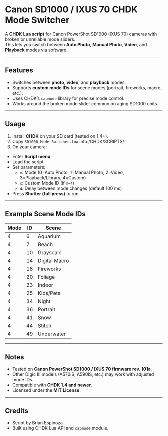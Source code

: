 # Canon SD1000 / IXUS 70 CHDK Mode Switcher

A **CHDK Lua script** for Canon PowerShot SD1000 (IXUS 70) cameras with broken or unreliable mode sliders.  
This lets you switch between **Auto Photo**, **Manual Photo**, **Video**, and **Playback** modes via software.

---

## Features
- Switches between **photo**, **video**, and **playback** modes.
- Supports **custom mode IDs** for scene modes (portrait, fireworks, macro, etc.).
- Uses CHDK’s `capmode` library for precise mode control.
- Works around the broken mode slider common on aging SD1000 units.

---

## Usage

1. Install **CHDK** on your SD card (tested on 1.4+).
2. Copy `SD1000_Mode_Switcher.lua` into:/CHDK/SCRIPTS/
3. On your camera:
- Enter **Script menu**
- Load the script
- Set parameters:
  - `m`: Mode (0=Auto Photo, 1=Manual Photo, 2=Video, 3=Playback/Library, 4=Custom)
  - `c`: Custom Mode ID (if `m=4`)
  - `d`: Delay between mode changes (default 100 ms)
- Press **Shutter (full press)** to run.

---

##  Example Scene Mode IDs
| Mode | ID | Scene |
|------|----|--------|
| 4 | 6 | Aquarium |
| 4 | 7 | Beach |
| 4 | 10 | Grayscale |
| 4 | 14 | Digital Macro |
| 4 | 18 | Fireworks |
| 4 | 20 | Foliage |
| 4 | 23 | Indoor |
| 4 | 25 | Kids/Pets |
| 4 | 34 | Night |
| 4 | 36 | Portrait |
| 4 | 41 | Snow |
| 4 | 44 | Stitch |
| 4 | 49 | Underwater |

---

## Notes
- Tested on **Canon PowerShot SD1000 / IXUS 70 firmware rev. 101a**.
- Other Digic III models (A570IS, A590IS, etc.) may work with adjusted mode IDs.
- Compatible with **CHDK 1.4 and newer**.
- Licensed under the **MIT License**.

---

## Credits
- Script by Brian Espinoza
- Built using CHDK Lua API and `capmode` module.


